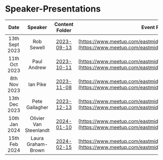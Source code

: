 # Speaker-Presentations

| Date    | Speaker | Content Folder | Event Page |
| :--------: | :-------: | :-------: | :-------: |
| 13th Sept 2023 | Rob Sewell  | [2023-09-13](./2023-09-13) | [https://www.meetup.com/eastmidlandsdata/events/295198664/](https://www.meetup.com/eastmidlandsdata/events/295198664/) |
| 11th Oct 2023 | Paul Andrew  | [2023-10-11](./2023-10-11) | [https://www.meetup.com/eastmidlandsdata/events/295200392/](https://www.meetup.com/eastmidlandsdata/events/295200392/) |
| 8th Nov 2023 | Ian Pike  | [2023-11-08](./2023-11-08) | [https://www.meetup.com/eastmidlandsdata/events/295320225/](https://www.meetup.com/eastmidlandsdata/events/295320225/) |
| 13th Dec 2023 | Pete Gallagher | [2023-12-13](./2023-12-13) | [https://www.meetup.com/eastmidlandsdata/events/295320436/](https://www.meetup.com/eastmidlandsdata/events/295320436/) |
| 10th Jan 2024 | Olivier Van Steenlandt | [2024-01-10](./2024-01-10) | [https://www.meetup.com/eastmidlandsdata/events/296674920/](https://www.meetup.com/eastmidlandsdata/events/296674920/) |
| 15th Feb 2024 | Laura Graham-Brown | [2024-02-15](./2024-02-15) | [https://www.meetup.com/eastmidlandsdata/events/296945932/](https://www.meetup.com/eastmidlandsdata/events/296945932/) |